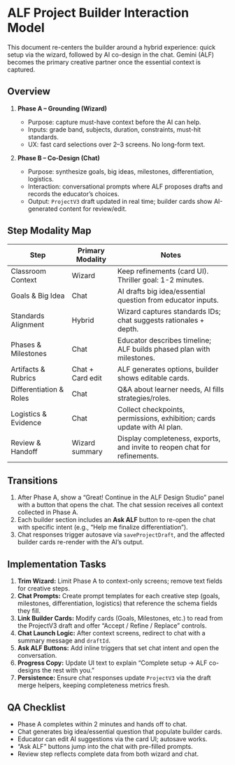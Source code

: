 # ALF Project Builder Interaction Model

This document re-centers the builder around a hybrid experience: quick setup via the wizard, followed by AI co-design in the chat. Gemini (ALF) becomes the primary creative partner once the essential context is captured.

## Overview

1. **Phase A – Grounding (Wizard)**
   - Purpose: capture must-have context before the AI can help.
   - Inputs: grade band, subjects, duration, constraints, must-hit standards.
   - UX: fast card selections over 2–3 screens. No long-form text.

2. **Phase B – Co-Design (Chat)**
   - Purpose: synthesize goals, big ideas, milestones, differentiation, logistics.
   - Interaction: conversational prompts where ALF proposes drafts and records the educator’s choices.
   - Output: `ProjectV3` draft updated in real time; builder cards show AI-generated content for review/edit.

## Step Modality Map

| Step | Primary Modality | Notes |
| --- | --- | --- |
| Classroom Context | Wizard | Keep refinements (card UI). Thriller goal: 1-2 minutes. |
| Goals & Big Idea | Chat | AI drafts big idea/essential question from educator inputs. |
| Standards Alignment | Hybrid | Wizard captures standards IDs; chat suggests rationales + depth. |
| Phases & Milestones | Chat | Educator describes timeline; ALF builds phased plan with milestones. |
| Artifacts & Rubrics | Chat + Card edit | ALF generates options, builder shows editable cards. |
| Differentiation & Roles | Chat | Q&A about learner needs, AI fills strategies/roles. |
| Logistics & Evidence | Chat | Collect checkpoints, permissions, exhibition; cards update with AI plan. |
| Review & Handoff | Wizard summary | Display completeness, exports, and invite to reopen chat for refinements. |

## Transitions

1. After Phase A, show a “Great! Continue in the ALF Design Studio” panel with a button that opens the chat. The chat session receives all context collected in Phase A.
2. Each builder section includes an **Ask ALF** button to re-open the chat with specific intent (e.g., “Help me finalize differentiation”).
3. Chat responses trigger autosave via `saveProjectDraft`, and the affected builder cards re-render with the AI’s output.

## Implementation Tasks

1. **Trim Wizard:** Limit Phase A to context-only screens; remove text fields for creative steps.
2. **Chat Prompts:** Create prompt templates for each creative step (goals, milestones, differentiation, logistics) that reference the schema fields they fill.
3. **Link Builder Cards:** Modify cards (Goals, Milestones, etc.) to read from the ProjectV3 draft and offer “Accept / Refine / Replace” controls.
4. **Chat Launch Logic:** After context screens, redirect to chat with a summary message and `draftId`.
5. **Ask ALF Buttons:** Add inline triggers that set chat intent and open the conversation.
6. **Progress Copy:** Update UI text to explain “Complete setup → ALF co-designs the rest with you.”
7. **Persistence:** Ensure chat responses update `ProjectV3` via the draft merge helpers, keeping completeness metrics fresh.

## QA Checklist

- Phase A completes within 2 minutes and hands off to chat.
- Chat generates big idea/essential question that populate builder cards.
- Educator can edit AI suggestions via the card UI; autosave works.
- “Ask ALF” buttons jump into the chat with pre-filled prompts.
- Review step reflects complete data from both wizard and chat.

